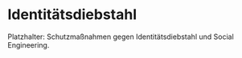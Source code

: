 # Identitätsdiebstahl

Platzhalter: Schutzmaßnahmen gegen Identitätsdiebstahl und Social Engineering.
